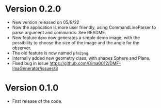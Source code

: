 # Version 0.2.0

- New version released on 05/9/22
- Now the application is more user friendly, using CommandLineParser to parse argument and commands. See README.
- New feature ``demo`` now generates a simple demo image, with the possibility to choose the size of the image and the angle for the observer.
- The old feature is now named ``pfm2png``.
- Internally added new geometry class, with shapes Sphere and Plane.
- Fixed bug in issue https://github.com/Dima0012/DMF-ImaGenerator/issues/3


# Version 0.1.0

- First release of the code. 
